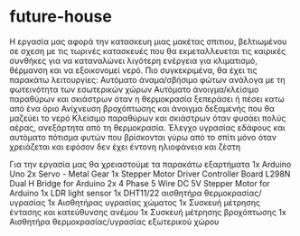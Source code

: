 # future-house
Η εργασία μας αφορά την κατασκευη μιας μακέτας σπιτιου, βελτιωμένου σε σχεση με τις τωρινές κατασκευές που θα εκμεταλλευεται τις καιρικές συνθήκες για να καταναλώνει λιγότερη ενέργεια για κλιματισμό, θέρμανση και να εξοικονομεί νερό.
Πιο συγκεκριμένα, θα έχει τις παρακάτω λειτουργίες:
	Αυτόματο άναμα/σβήσιμο φώτων ανάλογα με τη φωτεινότητα των εσωτερικών χώρων
	Αυτόματο άνοιγμα/κλείσιμο παραθύρων και σκιάστρων όταν η θερμοκρασία ξεπεράσει ή πέσει κατω από ένα όριο
	Ανίχνευση βροχόπτωσης και άνοιγμα δεξαμενής που θα μαζεύει το νερό
	Κλείσιμο παραθύρων και σκιάστρων όταν φυσάει πολύς αέρας, ανεξάρτητα από τη θερμοκρασία.
	Έλεγχο υγρασίας εδάφους και αυτόματο πότισμα φυτών που βρίσκονται γύρω από το σπίτι μόνο όταν χρειάζεται και εφόσον δεν έχει έντονη ηλιοφάνεια και ζέστη
	
Για την εργασία μας θα χρειαστούμε τα παρακάτω εξαρτήματα
	1x Arduino Uno
	2x Servo - Metal Gear
	1x Stepper Motor Driver Controller Board L298N Dual H Bridge for Arduino
	2x 4 Phase 5 Wire DC 5V Stepper Motor for Arduino
	1x LDR light sensor
	1x DHT11/22 αισθητήρα θερμοκρασίας/υγρασίας	
	1x Αισθητήρας υγρασίας χώματος
	1x Συσκευή μέτρησης έντασης και κατεύθυνσης ανέμου
	1x Συσκευή μέτρησης βροχόπτωσης
	1x Αισθητήρα θερμοκρασίας/υγρασίας εξωτερικού χώρου
